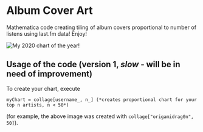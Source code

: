 # Album Cover Art
Mathematica code creating tiling of album covers proportional to number of listens using last.fm data! Enjoy!

![My 2020 chart of the year!](https://imgur.com/gallery/TXTp50l)

## Usage of the code (version 1, *slow* - will be in need of improvement)

To create your chart, execute 

```
myChart = collage[username_, n_] (*creates proportional chart for your top n artists, n < 50*)
```
(for example, the above image was created with `collage["origamidrag0n", 50]`).

